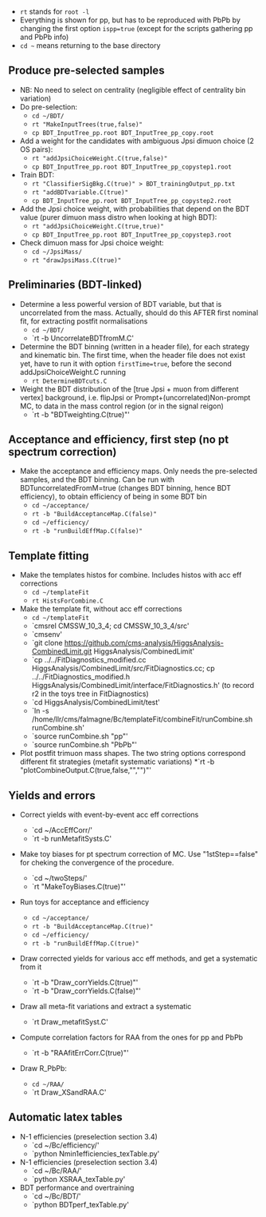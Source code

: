 * `rt` stands for `root -l`
* Everything is shown for pp, but has to be reproduced with PbPb by changing the first option `ispp=true` (except for the scripts gathering pp and PbPb info)
* `cd ~` means returning to the base directory

## Produce pre-selected samples
- NB: No need to select on centrality (negligible effect of centrality bin variation)
- Do pre-selection:
  * `cd ~/BDT/`
  * `rt "MakeInputTrees(true,false)"`
  * `cp BDT_InputTree_pp.root BDT_InputTree_pp_copy.root`
- Add a weight for the candidates with ambiguous Jpsi dimuon choice (2 OS pairs):
  * `rt "addJpsiChoiceWeight.C(true,false)"`
  * `cp BDT_InputTree_pp.root BDT_InputTree_pp_copystep1.root`
- Train BDT:
  * `rt "ClassifierSigBkg.C(true)" > BDT_trainingOutput_pp.txt`
  * `rt "addBDTvariable.C(true)"`
  * `cp BDT_InputTree_pp.root BDT_InputTree_pp_copystep2.root`
- Add the Jpsi choice weight, with probabilities that depend on the BDT value (purer dimuon mass distro when looking at high BDT):
  * `rt "addJpsiChoiceWeight.C(true,true)"`
  * `cp BDT_InputTree_pp.root BDT_InputTree_pp_copystep3.root`
- Check dimuon mass for Jpsi choice weight:
  * `cd ~/JpsiMass/`
  * `rt "drawJpsiMass.C(true)"`


## Preliminaries (BDT-linked)
- Determine a less powerful version of BDT variable, but that is uncorrelated from the mass. Actually, should do this AFTER first nominal fit, for extracting postfit normalisations
  * `cd ~/BDT/`
  * `rt -b UncorrelateBDTfromM.C'
- Determine the BDT binning (written in a header file), for each strategy and kinematic bin. The first time, when the header file does not exist yet, have to run it with option `firstTime=true`, before the second addJpsiChoiceWeight.C running 
  * `rt DetermineBDTcuts.C`
- Weight the BDT distribution of the [true Jpsi + muon from different vertex] background, i.e. flipJpsi or Prompt+(uncorrelated)Non-prompt MC, to data in the mass control region (or in the signal reigon)
  * `rt -b "BDTweighting.C(true)"'

## Acceptance and efficiency, first step (no pt spectrum correction)
- Make the acceptance and efficiency maps. Only needs the pre-selected samples, and the BDT binning. Can be run with BDTuncorrelatedFromM=true (changes BDT binning, hence BDT efficiency), to obtain efficiency of being in some BDT bin
  * `cd ~/acceptance/`
  * `rt -b "BuildAcceptanceMap.C(false)"`
  * `cd ~/efficiency/`
  * `rt -b "runBuildEffMap.C(false)"`

## Template fitting 
- Make the templates histos for combine. Includes histos with acc eff corrections
  * `cd ~/templateFit`
  * `rt HistsForCombine.C`
- Make the template fit, without acc eff corrections
  * `cd ~/templateFit`
  * `cmsrel CMSSW_10_3_4; cd CMSSW_10_3_4/src'
  * `cmsenv'
  * `git clone https://github.com/cms-analysis/HiggsAnalysis-CombinedLimit.git HiggsAnalysis/CombinedLimit'
  * `cp ../../FitDiagnostics_modified.cc HiggsAnalysis/CombinedLimit/src/FitDiagnostics.cc; cp ../../FitDiagnostics_modified.h HiggsAnalysis/CombinedLimit/interface/FitDiagnostics.h' (to record r2 in the toys tree in FitDiagnostics)
  * `cd HiggsAnalysis/CombinedLimit/test'
  * `ln -s /home/llr/cms/falmagne/Bc/templateFit/combineFit/runCombine.sh runCombine.sh'
  * `source runCombine.sh "pp"'
  * `source runCombine.sh "PbPb"'
- Plot postfit trimuon mass shapes. The two string options correspond different fit strategies (metafit systematic variations)
  *`rt -b "plotCombineOutput.C(true,false,\"\",\"\")"'

## Yields and errors
- Correct yields with event-by-event acc eff corrections
  * `cd ~/AccEffCorr/'
  * `rt -b runMetafitSysts.C'
- Make toy biases for pt spectrum correction of MC. Use "1stStep==false" for cheking the convergence of the procedure.
  * `cd ~/twoSteps/'
  * `rt "MakeToyBiases.C(true)"'
- Run toys for acceptance and efficiency
  * `cd ~/acceptance/`
  * `rt -b "BuildAcceptanceMap.C(true)"`
  * `cd ~/efficiency/`
  * `rt -b "runBuildEffMap.C(true)"`

- Draw corrected yields for various acc eff methods, and get a systematic from it
  * `rt -b "Draw_corrYields.C(true)"'
  * `rt -b "Draw_corrYields.C(false)"'
- Draw all meta-fit variations and extract a systematic
  * `rt Draw_metafitSyst.C'
- Compute correlation factors for RAA from the ones for pp and PbPb
  * `rt -b "RAAfitErrCorr.C(true)"'
- Draw R_PbPb:
  * `cd ~/RAA/`
  * `rt Draw_XSandRAA.C'

## Automatic latex tables
- N-1 efficiencies (preselection section 3.4)
  * `cd ~/Bc/efficiency/'
  * `python Nmin1efficiencies_texTable.py'
- N-1 efficiencies (preselection section 3.4)
  * `cd ~/Bc/RAA/'
  * `python XSRAA_texTable.py'
- BDT performance and overtraining
  * `cd ~/Bc/BDT/'
  * `python BDTperf_texTable.py'